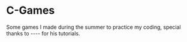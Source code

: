 # C-Games
Some games I made during the summer to practice my coding, special thanks to ---- for his tutorials. 
